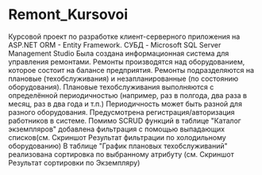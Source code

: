 # Remont_Kursovoi
Курсовой проект по разработке клиент-серверного приложения на ASP.NET
ORM - Entity Framework. СУБД - Microsoft SQL Server Management Studio 
Была создана информационная система для управления ремонтами. Ремонты производятся над оборудованием, которое состоит на балансе предприятия. 
Ремонты подразделяются на плановые (техобслуживания) и незапланированные (по состоянию оборудования).
Плановые техобслуживания выполняются с определённой периодичностью (например, раз в полгода, два раза в месяц, раз в два года и т.п.)
Периодичность может быть разной для разного оборудования. Предусмотрена регистрация/авторизация работников в системе.
Помимо SCRUD функций в таблице "Каталог экземпляров" добавлена фильтрация с помощью выпадающих списков(см. Скриншот Результат фильтрации по холодильному оборудованию)
В таблице "График плановых техобслуживаний" реализована сортировка по выбранному атрибуту (см. Скриншот Результат сортировки по Экземпляру)


